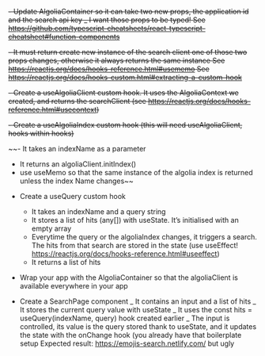 ~~- Update AlgoliaContainer so it can take two new props, the application id and the search api key
\_ I want those props to be typed!
See https://github.com/typescript-cheatsheets/react-typescript-cheatsheet#function-components~~

~~- It must return create new instance of the search client one of those two props changes, otherwise it always returns the same instance
See https://reactjs.org/docs/hooks-reference.html#usememo
See https://reactjs.org/docs/hooks-custom.html#extracting-a-custom-hook~~

~~- Create a useAlgoliaClient custom hook. It uses the AlgoliaContext we created, and returns the searchClient
(see https://reactjs.org/docs/hooks-reference.html#usecontext)~~

~~- Create a useAlgoliaIndex custom hook (this will need useAlgoliaClient, hooks within hooks)~~

~~- It takes an indexName as a parameter

- It returns an algoliaClient.initIndex()
- use useMemo so that the same instance of the algolia index is returned unless the index Name changes~~

* Create a useQuery custom hook

  - It takes an indexName and a query string
  - It stores a list of hits (any[]) with useState. It’s initialised with an empty array
  - Everytime the query or the algoliaIndex changes, it triggers a search. The hits from that search are stored in the state (use useEffect! https://reactjs.org/docs/hooks-reference.html#useeffect)
  - It returns a list of hits

* Wrap your app with the AlgoliaContainer so that the algoliaClient is available everywhere in your app

* Create a SearchPage component
  _ It contains an input and a list of hits
  _ It stores the current query value with useState
  _ It uses the const hits = useQuery(indexName, query) hook created earlier
  _ The input is controlled, its value is the query stored thank to useState, and it updates the state with the onChange hook (you already have that boilerplate setup
  Expected result: https://emojis-search.netlify.com/ but ugly
